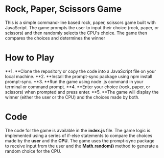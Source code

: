 # Rock, Paper, Scissors Game
This is a simple command-line based rock, paper, scissors game built with JavaScript. The game prompts the user to input their choice (rock, paper, or scissors) and then randomly selects the CPU's choice. The game then compares the choices and determines the winner
# How to Play
**1. **Clone the repository or copy the code into a JavaScript file on your local machine.
**2. **Install the prompt-sync package using npm install prompt-sync.
**3. **Run the game using node <filename>.js command in your terminal or command prompt.
**4. **Enter your choice (rock, paper, or scissors) when prompted and press enter.
**5. **The game will display the winner (either the user or the CPU) and the choices made by both.
# Code
The code for the game is available in the **index.js** file. The game logic is implemented using a series of if-else statements to compare the choices made by the **user** and the **CPU**. The game uses the prompt-sync package to receive input from the user and the **Math.random()** method to generate a random choice for the CPU.
